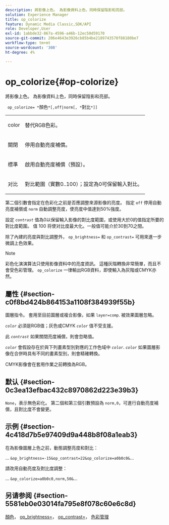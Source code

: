 ```yaml
---
description: 將影像上色。 為影像資料上色，同時保留陰影和亮部。
solution: Experience Manager
title: op_colorize
feature: Dynamic Media Classic,SDK/API
role: Developer,User
exl-id: 1abbde32-867a-4596-a46b-12ec50d59170
source-git-commit: 206e4643e3926cb85b4be2189743578f88180be7
workflow-type: tm+mt
source-wordcount: '308'
ht-degree: 4%

---
```


# op_colorize{#op-colorize}

將影像上色。 為影像資料上色，同時保留陰影和亮部。

` op_colorize= *`顏色`*[,off|norm[, *`對比`*]]`

<table id="simpletable_768D6CDF3F734E7F89DC7AB2EAAC0C77"> 
 <tr class="strow"> 
  <td class="stentry"> <p> <span class="varname"> color </span> </p> </td> 
  <td class="stentry"> <p>替代RGB色彩。 </p> </td> 
 </tr> 
 <tr class="strow"> 
  <td class="stentry"> <p> <span class="codeph"> 關閉 </span> </p> </td> 
  <td class="stentry"> <p>停用自動亮度補償。 </p> </td> 
 </tr> 
 <tr class="strow"> 
  <td class="stentry"> <p> <span class="codeph"> 標準 </span> </p> </td> 
  <td class="stentry"> <p>啟用自動亮度補償（預設）。 </p> </td> 
 </tr> 
 <tr class="strow"> 
  <td class="stentry"> <p> <span class="varname"> 对比 </span> </p> </td> 
  <td class="stentry"> <p>對比範圍（實數0..100）；設定為0可保留輸入對比。 </p> </td> 
 </tr> 
</table>

第二個引數會指定在色彩化之前是否應調整來源影像的亮度。 指定 `off` 停用自動亮度補償或 `norm` 自動調整亮度，使亮度中值達到50%強度。

設定 *`contrast`* 值為0以保留輸入影像的對比度範圍，或使用大於0的值指定所要的對比度範圍。 值 100 将使对比度最大化。一般值可能介於30到70之間。

除了內建的亮度與對比調整外， `op_brightness=` 和 `op_contrast=` 可用來進一步微調上色效果。

>[!NOTE]
>
>彩色化演演算法只使用影像資料中的亮度資訊。 這種灰階轉換非常簡單，而且不會受色彩管理。 `op_colorize` 一律輸出RGB資料，即使輸入為灰階或CMYK亦然。

## 屬性 {#section-c0f8bd424b864153a1108f384939f55b}

圖層指令。 套用至目前圖層或複合影像，如果 `layer=comp`. 被效果圖層忽略。

*`color`* 必須是RGB值；灰色或CMYK *`color`* 值不受支援。

此 *`contrast`* 如果關閉亮度補償，則會忽略值。

*`color`* 會假設存在於與下列畫素型別對應的工作色域中 *`color`*. *`color`* 如果圖層影像在合併時具有不同的畫素型別，則會精確轉換。

CMYK影像會在套用作業之前轉換為RGB。

## 默认 {#section-0c3ea13efbac432c8970862d223e39b3}

`None`，表示無色彩化。 第二個和第三個引數預設為 `norm,0`，可進行自動亮度補償，且對比度不會變更。

## 示例 {#section-4c418d7b5e97409d9a448b8f08a1eab3}

在為影像圖層上色之前，動態調整亮度和對比：

… `&op_brightness=-15&op_contrast=22&op_colorize=a0b0c0&`…

請改用自動亮度及對比度調整：

… `&op_colorize=a0b0c0,norm,50&`…

## 另请参阅 {#section-5581eb0e03014fa795e8f078c60e6c8d}

[顏色](/help/aem-is-ir-api/is-api/http-ref/image-serving-api-ref/c-http-protocol-reference/c-data-types/r-is-http-color.md)， [op_brightness=](../../../../../is-api/http-ref/image-serving-api-ref/c-http-protocol-reference/c-command-reference/r-op-brightness.md#reference-edf79dc41ae5411c80bec3ee3731c58a)， [op_contrast=](../../../../../is-api/http-ref/image-serving-api-ref/c-http-protocol-reference/c-command-reference/r-op-contrast.md#reference-b26dfa9869fd43bebea0fbb8e9fe743d)， [色彩管理](../../../../../is-api/http-ref/image-serving-api-ref/c-http-protocol-reference/c-syntax-and-features/r-color-management.md#reference-c7e4a72d589145189f7e4bcb6b4544d7)
